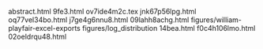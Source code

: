 abstract.html
9fe3.html
ov7ide4m2c.tex
jnk67p56lpg.html
oq77vel34bo.html
j7ge4g6nnu8.html
09lahh8achg.html
figures/william-playfair-excel-exports
figures/log_distribution
14bea.html
f0c4h106lmo.html
02oeldrqu48.html